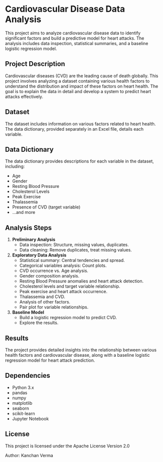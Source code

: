 # Cardiovascular Disease Data Analysis

This project aims to analyze cardiovascular disease data to identify significant factors and build a predictive model for heart attacks. The analysis includes data inspection, statistical summaries, and a baseline logistic regression model.


## Project Description

Cardiovascular diseases (CVD) are the leading cause of death globally. This project involves analyzing a dataset containing various health factors to understand the distribution and impact of these factors on heart health. The goal is to explain the data in detail and develop a system to predict heart attacks effectively.

## Dataset

The dataset includes information on various factors related to heart health. The data dictionary, provided separately in an Excel file, details each variable.

## Data Dictionary

The data dictionary provides descriptions for each variable in the dataset, including:

- Age
- Gender
- Resting Blood Pressure
- Cholesterol Levels
- Peak Exercise
- Thalassemia
- Presence of CVD (target variable)
- ...and more

## Analysis Steps

1. **Preliminary Analysis**
    - Data inspection: Structure, missing values, duplicates.
    - Data cleaning: Remove duplicates, treat missing values.
2. **Exploratory Data Analysis**
    - Statistical summary: Central tendencies and spread.
    - Categorical variables analysis: Count plots.
    - CVD occurrence vs. Age analysis.
    - Gender composition analysis.
    - Resting Blood Pressure anomalies and heart attack detection.
    - Cholesterol levels and target variable relationship.
    - Peak exercise and heart attack occurrence.
    - Thalassemia and CVD.
    - Analysis of other factors.
    - Pair plot for variable relationships.
3. **Baseline Model**
    - Build a logistic regression model to predict CVD.
    - Explore the results.

## Results

The project provides detailed insights into the relationship between various health factors and cardiovascular disease, along with a baseline logistic regression model for heart attack prediction.


## Dependencies

- Python 3.x
- pandas
- numpy
- matplotlib
- seaborn
- scikit-learn
- Jupyter Notebook 

## License
This project is licensed under the Apache License Version 2.0

Author:
Kanchan Verma
